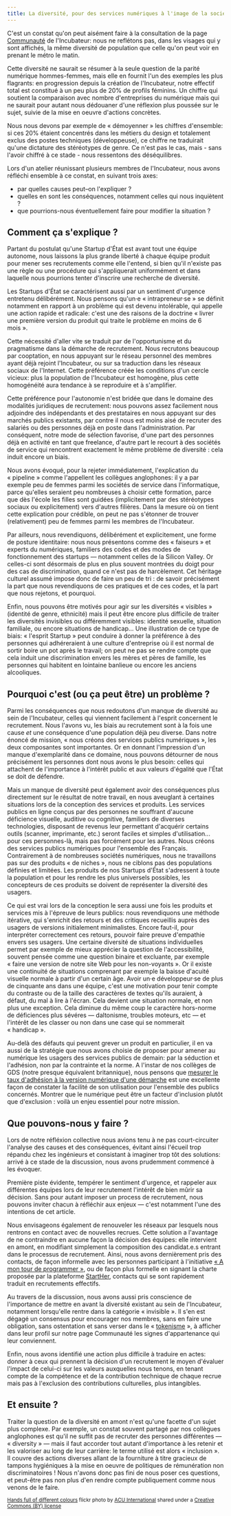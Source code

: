 ```yaml
---
title: La diversité, pour des services numériques à l'image de la société
---
```


C'est un constat qu'on peut aisément faire à la consultation de la page [Communauté](/communaute) de l'Incubateur: nous ne reflétons pas, dans les visages qui y sont affichés, la même diversité de population que celle qu'on peut voir en prenant le métro le matin.

Cette diversité ne saurait se résumer à la seule question de la parité numérique hommes-femmes, mais elle en fournit l'un des exemples les plus flagrants: en progression depuis la création de l'Incubateur, notre effectif total est constitué à un peu plus de 20% de profils féminins. Un chiffre qui soutient la comparaison avec nombre d'entreprises du numérique mais qui ne saurait pour autant nous dédouaner d'une réflexion plus poussée sur le sujet, suivie de la mise en oeuvre d'actions concrètes.

<!--more-->

Nous nous devons par exemple de « démoyenner » les chiffres d'ensemble: si ces 20% étaient concentrés dans les métiers du design et totalement exclus des postes techniques (développeuse), ce chiffre ne traduirait qu'une dictature des stéréotypes de genre. Ce n'est pas le cas, mais - sans l'avoir chiffré à ce stade - nous ressentons des déséquilibres.

Lors d'un atelier réunissant plusieurs membres de l'Incubateur, nous avons réfléchi ensemble à ce constat, en suivant trois axes:
- par quelles causes peut–on l'expliquer ?
- quelles en sont les conséquences, notamment celles qui nous inquiètent ?
- que pourrions-nous éventuellement faire pour modifier la situation ?

## Comment ça s'explique ?

Partant du postulat qu'une Startup d'État est avant tout une équipe autonome, nous laissons la plus grande liberté à chaque équipe produit pour mener ses recrutements comme elle l'entend, si bien qu'il n'existe pas une règle ou une procédure qui s'appliquerait uniformément et dans laquelle nous pourrions tenter d'inscrire une recherche de diversité.

Les Startups d'État se caractérisent aussi par un sentiment d'urgence entretenu délibérément. Nous pensons qu'un·e « intrapreneur·se » se définit notamment en rapport à un problème qui est devenu intolérable, qui appelle une action rapide et radicale: c'est une des raisons de la doctrine « livrer une première version du produit qui traite le problème en moins de 6 mois ».

Cette nécessité d'aller vite se traduit par de l'opportunisme et du pragmatisme dans la démarche de recrutement. Nous recrutons beaucoup par cooptation, en nous appuyant sur le réseau personnel des membres ayant déjà rejoint l'Incubateur, ou sur sa traduction dans les réseaux sociaux de l'Internet. Cette préférence créée les conditions d'un cercle vicieux: plus la population de l'Incubateur est homogène, plus cette homogénéité aura tendance à se reproduire et à s'amplifier.

Cette préférence pour l'autonomie n'est bridée que dans le domaine des modalités juridiques de recrutement: nous pouvons assez facilement nous adjoindre des indépendants et des prestataires en nous appuyant sur des marchés publics existants, par contre il nous est moins aisé de recruter des salariés ou des personnes déjà en poste dans l'administration. Par conséquent, notre mode de sélection favorise, d'une part des personnes déjà en activité en tant que freelance, d'autre part le recourt à des sociétés de service qui rencontrent exactement le même problème de diversité : cela induit encore un biais.

Nous avons évoqué, pour la rejeter immédiatement, l'explication du « pipeline » comme l'appellent les collègues anglophones: il y a par exemple peu de femmes parmi les sociétés de service dans l'informatique, parce qu'elles seraient peu nombreuses à choisir cette formation, parce que dès l'école les filles sont guidées (implicitement par des stéréotypes sociaux ou explicitement) vers d'autres filières. Dans la mesure où on tient cette explication pour crédible, on peut ne pas s'étonner de trouver (relativement) peu de femmes parmi les membres de l'Incubateur.

Par ailleurs, nous revendiquons, délibérément et explicitement, une forme de posture identitaire: nous nous présentons comme des « faiseurs » et experts du numériques, familiers des codes et des modes de fonctionnement des startups — notamment celles de la Silicon Valley. Or celles-ci sont désormais de plus en plus souvent montrées du doigt pour des cas de discrimination, quand ce n'est pas de harcèlement. Cet héritage culturel assumé impose donc de faire un peu de tri : de savoir précisément la part que nous revendiquons de ces pratiques et de ces codes, et la part que nous rejetons, et pourquoi.

Enfin, nous pouvons être motivés pour agir sur les diversités « visibles » (identité de genre, ethnicité) mais il peut être encore plus difficile de traiter les diversités invisibles ou différemment visibles: identité sexuelle, situation familiale, ou encore situations de handicap... Une illustration de ce type de biais: « l'esprit Startup » peut conduire à donner la préférence à des personnes qui adhéreraient à une culture d'entreprise où il est normal de sortir boire un pot après le travail; on peut ne pas se rendre compte que cela induit une discrimination envers les mères et pères de famille, les personnes qui habitent en lointaine banlieue ou encore les anciens alcooliques.

## Pourquoi c'est (ou ça peut être) un problème ?

Parmi les conséquences que nous redoutons d'un manque de diversité au sein de l'Incubateur, celles qui viennent facilement à l'esprit concernent le recrutement. Nous l'avons vu, les biais au recrutement sont à la fois une cause *et* une conséquence d'une population déjà peu diverse. Dans notre énoncé de mission, « nous créons des services publics numériques », les deux composantes sont importantes. Or en donnant l'impression d'un manque d'exemplarité dans ce domaine, nous pouvons détourner de nous précisément les personnes dont nous avons le plus besoin: celles qui attachent de l'importance à l'intérêt public et aux valeurs d'égalité que l'État se doit de défendre.

Mais un manque de diversité peut également avoir des conséquences plus directement sur le résultat de notre travail, en nous aveuglant à certaines situations lors de la conception des services et produits. Les services publics en ligne conçus par des personnes ne souffrant d'aucune déficience visuelle, auditive ou cognitive, familiers de diverses technologies, disposant de revenus leur permettant d'acquérir certains outils (scanner, imprimante, etc.) seront faciles et simples d'utilisation... pour ces personnes-là, mais pas forcément pour les autres. Nous créons des services publics numériques pour l'ensemble des Français. Contrairement à de nombreuses sociétés numériques, nous ne travaillons pas sur des produits « de niches », nous ne ciblons pas des populations définies et limitées. Les produits de nos Startups d'État s'adressent à toute la population et pour les rendre les plus universels possibles, les concepteurs de ces produits se doivent de représenter la diversité des usagers.

Ce qui est vrai lors de la conception le sera aussi une fois les produits et services mis à l'épreuve de leurs publics: nous revendiquons une méthode itérative, qui s'enrichit des retours et des critiques recueillis auprès des usagers de versions initialement minimalistes. Encore faut-il, pour interpréter correctement ces retours, pouvoir faire preuve d'empathie envers ses usagers. Une certaine diversité de situations individuelles permet par exemple de mieux apprécier la question de l'accessibilité, souvent pensée comme une question binaire et excluante, par exemple « faire une version de notre site Web pour les non-voyants ». Or il existe une continuité de situations comprenant par exemple la baisse d'acuité visuelle normale à partir d'un certain âge. Avoir un·e développeur·se de plus de cinquante ans dans une équipe, c'est une motivation pour tenir compte du contraste ou de la taille des caractères de textes qu'ils auraient, à défaut, du mal à lire à l'écran. Cela devient une situation normale, et non plus une exception. Cela diminue du même coup le caractère hors-norme de déficiences plus sévéres — daltonisme, troubles moteurs, etc — et l'intérêt de les classer ou non dans une case qui se nommerait « handicap ».

Au-delà des défauts qui peuvent grever un produit en particulier, il en va aussi de la stratégie que nous avons choisie de proposer pour amener au numérique les usagers des services publics de demain: par la séduction et l'adhésion, non par la contrainte et la norme. A l'instar de nos collèges de GDS (notre presque équivalent britannique), nous pensons que [mesurer le taux d'adhésion à la version numérique d'une démarche](https://www.gov.uk/service-manual/measuring-success/measuring-digital-take-up) est une excellente façon de constater la facilité de son utilisation pour l'ensemble des publics concernés. Montrer que le numérique peut être un facteur d'inclusion plutôt que d'exclusion : voilà un enjeu essentiel pour notre mission.

## Que pouvons-nous y faire ?

Lors de notre réfléxion collective nous avions tenu à ne pas court-circuiter l'analyse des causes et des conséquences, évitant ainsi l'écueil trop répandu chez les ingénieurs et consistant à imaginer trop tôt des solutions: arrivé à ce stade de la discussion, nous avons prudemment commencé à les évoquer.

Première piste évidente, tempérer le sentiment d'urgence, et rappeler aux différentes équipes lors de leur recrutement l'intérêt de bien mûrir sa décision. Sans pour autant imposer un process de recrutement, nous pouvons inviter chacun à réfléchir aux enjeux — c'est notamment l'une des intentions de cet article.

Nous envisageons également de renouveler les réseaux par lesquels nous rentrons en contact avec de nouvelles recrues. Cette solution a l'avantage de ne contraindre en aucune façon la décision des équipes: elle intervient en amont, en modifiant simplement la composition des candidat.e.s entrant dans le processus de recrutement. Ainsi, nous avons dernièrement pris des contacts, de façon informelle avec les personnes participant à l'initiative [« A mon tour de programmer »](http://amontourdeprogrammer.fr/), ou de façon plus formelle en signant la charte proposée par la plateforme [StartHer](http://starther.org/), contacts qui se sont rapidement traduit en recrutements effectifs.

Au travers de la discussion, nous avons aussi pris conscience de l'importance de mettre en avant la diversité existant au sein de l'Incubateur, notamment lorsqu'elle rentre dans la catégorie « invisible ». Il s'en est dégagé un consensus pour encourager nos membres, sans en faire une obligation, sans ostentation et sans verser dans le « [tokenisme](https://en.wikipedia.org/wiki/Tokenism) », à afficher dans leur profil sur notre page Communauté les signes d'appartenance qui leur conviennent.

Enfin, nous avons identifié une action plus difficile à traduire en actes: donner à ceux qui prennent la décision d'un recrutement le moyen d'évaluer l'impact de celui-ci sur les valeurs auxquelles nous tenons, en tenant compte de la compétence et de la contribution technique de chaque recrue mais pas à l'exclusion des contributions culturelles, plus intangibles.

## Et ensuite ?

Traiter la question de la diversité en amont n'est qu'une facette d'un sujet plus complexe. Par exemple, un constat souvent partagé par nos collègues anglophones est qu'il ne suffit pas de recruter des personnes différentes — « diversity » — mais il faut accorder tout autant d'importance à les retenir et les valoriser au long de leur carrière: le terme utilisé est alors « inclusion ». Il couvre des actions diverses allant de la fourniture à titre gracieux de tampons hygiéniques à la mise en oeuvre de politiques de rémunération non discriminatoires ! Nous n'avons donc pas fini de nous poser ces questions, et peut-être pas non plus d'en rendre compte publiquement comme nous venons de le faire.

<small><a title="Hands full of different colours" href="https://flickr.com/photos/60744941@N02/6798815752">Hands full of different colours</a> flickr photo by <a href="https://flickr.com/people/60744941@N02">ACU International</a> shared under a <a href="https://creativecommons.org/licenses/by/2.0/">Creative Commons (BY) license</a></small>
